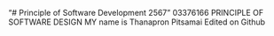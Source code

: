 “# Principle of Software Development 2567”
03376166 PRINCIPLE OF SOFTWARE DESIGN
MY name is Thanapron Pitsamai
Edited on Github
